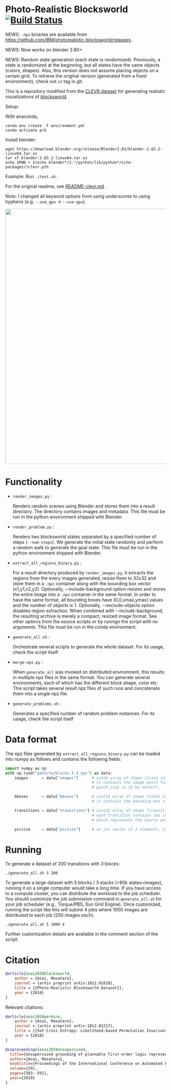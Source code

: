 
# Photo-Realistic Blocksworld [![Build Status](https://travis-ci.org/IBM/photorealistic-blocksworld.svg?branch=master)](https://travis-ci.org/IBM/photorealistic-blocksworld)

NEWS: `.npz` binaries are available from https://github.com/IBM/photorealistic-blocksworld/releases .

NEWS: Now works on blender 2.80+

NEWS: Random state generation (each state is randomized). Previously, a state is randomized at the beginning, but all states
have the same objects (colors, shapes). Also, this version does not assume placing objects on a certain grid.
To retrieve the original version (generated from a fixed environment), check out `v1` tag in git. 

This is a repository modified from the [CLEVR dataset](https://github.com/facebookresearch/clevr-dataset-gen)
for generating realistic visualizations of [blocksworld](https://en.wikipedia.org/wiki/Blocks_world).


Setup:

With anaconda,

```
conda env create -f environment.yml
conda activate prb
```

Install blender:

```
wget https://download.blender.org/release/Blender2.83/blender-2.83.2-linux64.tar.xz
tar xf blender-2.83.2-linux64.tar.xz
echo $PWD > $(echo blender*/2.*/python/lib/python*/site-packages/)clevr.pth
```

Example: Run `./test.sh`.

For the original readme, see [README-clevr.md](README-clevr.md) .

Note: I changed all keyword options from using underscores to using hyphens (e.g. `--use_gpu` -> `--use-gpu`).

<div align="center">
  <img src="example/image/CLEVR_new_010000.png" width="800px">
</div>

# Functionality

+ `render_images.py` : 
  
  Renders random scenes using Blender and stores them into a result directory.
  The directory contains images and metadata.
  This file must be run in the python environment shipped with Blender.

+ `render_problem.py` : 
  
  Renders two blocksworld states separated by a specified number of steps (`--num-steps`).
  We generate the initial state randomly and perform a random walk to generate the goal state.
  This file must be run in the python environment shipped with Blender.

+ `extract_all_regions_binary.py` :

  For a result directory produced by `render_images.py`,
  it extracts the regions from the every images generated, resize them to 32x32 and
  store them in a `.npz` container along with the bounding box vector (x1,y1,x2,y2).
  Optionally, --include-background option resizes and stores the entire image into a `.npz` container in the same format.
  In order to have the same format, all bounding boxes have (0,0,xmax,ymax) values and the number of objects is 1.
  Optionally, --exclude-objects option disables region extraction. When combined with --include-background,
  the resulting archive is merely a compact, resized image format.
  See other options from the source scripts or by runnign the script with no arguments.
  This file must be run in the conda environment.

+ `generate_all.sh` :

  Orchestrate several scripts to generate the whole dataset.
  For its usage, check the script itself

+ `merge-npz.py` :
  
  When `generate_all` was invoked on distributed environment, this results in multiple npz files in the same format.
  You can generate several environments, each of which has the different block shape, color etc.
  This script takes several result npz files of such runs and concatenate them into a single npz file.

+ `generate_problems.sh` :

  Generates a specified number of random problem instances.
  For its usage, check the script itself

# Data format

The npz files generated by `extract_all_regions_binary.py` can be loaded into
numpy as follows and contains the following fields:


``` python
import numpy as np
with np.load("path/to/blocks-3-3.npz") as data:
    images      = data["images"]      # uint8 array of shape [state_id, object_id, patch_size, patch_size].
                                      # it contains the image patch for each object in the environment.
                                      # patch_size is 32 by default.

    bboxes      = data["bboxes"]      # uint16 array of shape [state_id, object_id, 4].
                                      # it contains the bounding box of each image patch in [x1,y1,x2,y2] format.

    transitions = data["transitions"] # uint32 array of shape [transition id, 2]. 
                                      # each transition contains two indices to `images`, 
                                      # which represents the source and the destination state of the transition.

    picsize     = data["picsize"]     # an int vector of 2 elements, [maxY,maxX], containing the original image size.

```

# Running

To generate a dataset of 200 transitions with 3 blocks:

    ./generate_all.sh 3 200

To generate a large dataset with 5 blocks / 3 stacks (>80k states=images),
running it on a single computer would take a long time.
If you have access to a compute cluster, you can distribute the workload
to the job scheduler.
You should customize the job submission command in `generate_all.sh` for your job scheduler (e.g., Torque/PBS, Sun Grid Engine).
Once customized, running the script like this will submit 4 jobs where 1000 images are distributed to each job (250 images each).

    ./generate_all.sh 5 1000 4

Further customization details are available in the comment section of the script.

# Citation

``` bibtex
@article{asai2018blocksworld,
	author = {Asai, Masataro},
	journal = {arXiv preprint arXiv:1812.01818},
	title = {{Photo-Realistic Blocksworld Dataset}},
	year = {2018}
}
```

Relevant citations:

``` bibtex
@article{asai2018perminv,
	author = {Asai, Masataro},
	journal = {arXiv preprint arXiv:1812.01217},
	title = {{Set Cross Entropy: Likelihood-based Permutation Invariant Loss Function for Probability Distributions}},
	year = {2018}
}
```

``` bibtex
@inproceedings{asai2019unsupervised,
  title={Unsupervised grounding of plannable first-order logic representation from images},
  author={Asai, Masataro},
  booktitle={Proceedings of the International Conference on Automated Planning and Scheduling},
  volume={29},
  pages={583--591},
  year={2019}
}
```

